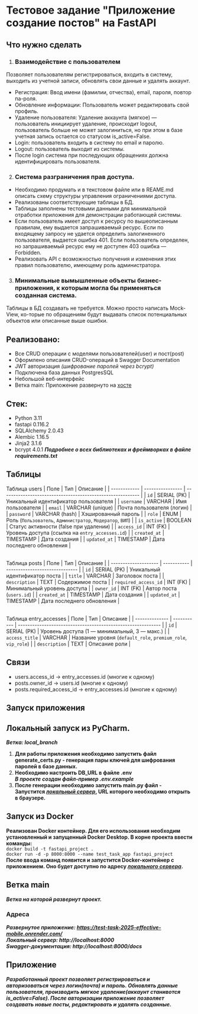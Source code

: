 # Тестовое задание "Приложение создание постов" на FastAPI

## Что нужно сделать
1. ### Взаимодействие с пользователем
Позволяет пользователям регистрироваться, входить в систему, выходить из учетной записи, обновлять свои данные и удалять аккаунт.
- Регистрация: Ввод имени (фамилии, отчества), email, пароля, повтор па-роля.
- Обновление информации: Пользователь может редактировать свой профиль.
- Удаление пользователя: Удаление аккаунта (мягкое) — пользователь инициирует удаление, происходит logout, пользователь больше не может залогиниться, но при этом в базе учетная запись остается со статусом is_active=False.
- Login: пользователь входить в систему по email и паролю.
- Logout: пользователь выходит из системы.
- После login система при последующих обращениях должна идентифицировать пользователя.

2. ### Система разграничения прав доступа. 
- Необходимо продумать и в текстовом файле или в REAME.md описать схему структуры управления ограничениями доступа.
- Реализованы соответствующие таблицы в БД.
- Таблицы заполнены тестовыми данными для минимальной отработки приложения для демонстрации работающей системы.
- Если пользователь имеет доступ к ресурсу по вышеописанным правилам, ему выдается запрашиваемый ресурс. Если по входящему запросу не удается определить залогиненного пользователя, выдается ошибка 401. Если пользователь определен, но запрашиваемый ресурс ему не доступен 403 ошибка — Forbidden. 
- Реализовать API с возможностью получения и изменения этих правил пользователю, имеющему роль администратора.


3. ### Минимальные вымышленные объекты бизнес-приложения, к которым могла бы применяться созданная система.
Таблицы в БД создавать не требуется. Можно просто написать Mock-View, ко-торые по обращениям будут выдавать список потенциальных объектов или описанные выше ошибки.


## Реализовано:
- Все CRUD операции с моделями пользователей(user) и пост(post)
- Оформлено описания CRUD-операций в Swagger Documentation
- JWT авторизация *(шифрование паролей через bcrypt)*
- Подключена база данных PostgresSQL
- Небольшой веб-интерфейс
- Ветка main: Приложение развернуто на [хосте](https://test-task-2025-effective-mobile.onrender.com/) 

## Стек:
- Python 3.11
- fastapi 0.116.2
- SQLAlchemy 2.0.43
- Alembic 1.16.5
- Jinja2 3.1.6
- bcrypt 4.0.1
***Подробнее о всех библиотеках и фреймворках в файле requirements.txt***

## Таблицы

Таблица users
| Поле         | Тип              | Описание                                                   |
| ------------ | ---------------- | ---------------------------------------------------------- |
| `id`         | SERIAL (PK)      | Уникальный идентификатор пользователя                      |
| `username`   | VARCHAR          | Имя пользователя                                           |
| `email`      | VARCHAR (unique) | Почта пользователя (логин)                                 |
| `password`   | VARCHAR (hash)   | Хэшированный пароль                                        |
| `role`       | ENUM             | Роль (`Пользователь`, `Администратор`, `Модератор`, `ВИП`) |
| `is_active`  | BOOLEAN          | Статус активности (false при удалении)                     |
| `access_id`  | INT (FK)         | Уровень доступа (ссылка на `entry_accesses.id`)            |
| `created_at` | TIMESTAMP        | Дата создания                                              |
| `updated_at` | TIMESTAMP        | Дата последнего обновления                                 |

\
Таблица posts
| Поле                 | Тип         | Описание                       |
| -------------------- | ----------- | ------------------------------ |
| `id`                 | SERIAL (PK) | Уникальный идентификатор поста |
| `title`              | VARCHAR     | Заголовок поста                |
| `description`        | TEXT        | Содержимое поста               |
| `required_access_id` | INT (FK)    | Минимальный уровень доступа    |
| `owner_id`           | INT (FK)    | Автор поста (`users.id`)       |
| `created_at`         | TIMESTAMP   | Дата создания                  |
| `updated_at`         | TIMESTAMP   | Дата последнего обновления     |  

\
Таблица entry_accesses
| Поле           | Тип         | Описание                                                     |
| -------------- | ----------- | ------------------------------------------------------------ |
| `id`           | SERIAL (PK) | Уровень доступа (1 — минимальный, 3 — макс.)                 |
| `access_title` | VARCHAR     | Название уровня (`default_role`, `premium_role`, `vip_role`) |
| `description`  | TEXT        | Описание роли                                                |

## Связи
- users.access_id → entry_accesses.id (многие к одному)
- posts.owner_id → users.id (многие к одному)
- posts.required_access_id → entry_accesses.id (многие к одному)  


## Запуск приложения
## Локальный запуск из PyCharm.
***Ветка: local_branch***  
1. **Для работы приложения необходимо запустить файл generate_certs.py - генерация пары ключей для шифрования паролей в базе данных.**  
2. **Необходимо настроить DB_URL в файле .env**  
***В проекте создан файл-пример .env.example***  
3. **После генерации необходимо запустить main.py файл - Запустится *[локальный сервер](http://localhost:8000)*, URL которого необходимо открыть в браузере.**

## Запуск из Docker
**Реализован Docker контейнер. Для его использования необходим установленный и запущенный Docker Desktop. В корне проекта ввести команды:**  
```docker build -t fastapi_project .```  
```docker run -d -p 8000:8000 --name test_task_app fastapi_project```  
**После ввода команд появится и запустится Docker-контейнер с приложением. Оно будет доступно по адресу *[локального сервера](http://localhost:8000)*.**  

## Ветка main
***Ветка на которой развернут проект.***


### Адреса
***Развернутое приложение: https://test-task-2025-effective-mobile.onrender.com/***  
***Локальный сервер: http://localhost:8000***  
***Swagger-документация: http://localhost:8000/docs***

## Приложение
***Разработанный проект позволяет регистрироваться и авторизоваться через логин(почта) и пароль. Обновлять данные пользователя, производить мягкое удаление(аккаунт станивотся is_active=False). После авторизации приложение позволяет создавать новые посты, редактировать и удалять созданные.***  